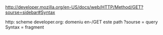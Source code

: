 http://developer.mozilla.org/en-US/docs/web/HTTP/Method/GET?sourse=sidebar#Syntax


http: scheme
developer.org: domeniu
en-/GET este path
?sourse = query
Syntax  = fragment